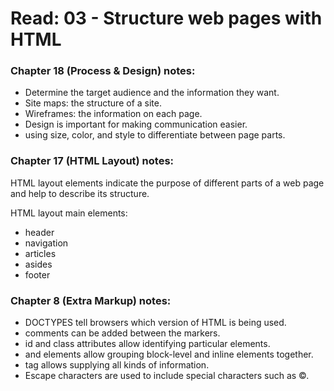 # Read: 03 - Structure web pages with HTML


### Chapter 18 (Process & Design) notes:

* Determine the target audience and the information
they want.
* Site maps: the structure of a site.
* Wireframes: the information on each page.
* Design is important for making communication easier.
* using size, color, and style to differentiate between page parts.

### Chapter 17 (HTML Layout) notes:

HTML layout elements indicate the purpose of
different parts of a web page and help to describe
its structure.

HTML layout main elements:
* header
* navigation
* articles
* asides
* footer

### Chapter 8 (Extra Markup) notes:

* DOCTYPES tell browsers which version of HTML is being used.
* comments can be added between the <!-- and --> markers.
* id and class attributes allow identifying particular elements.
* <div> and <span> elements allow grouping block-level and inline elements together.
* <meta> tag allows supplying all kinds of information.
* Escape characters are used to include special
characters such as ©.